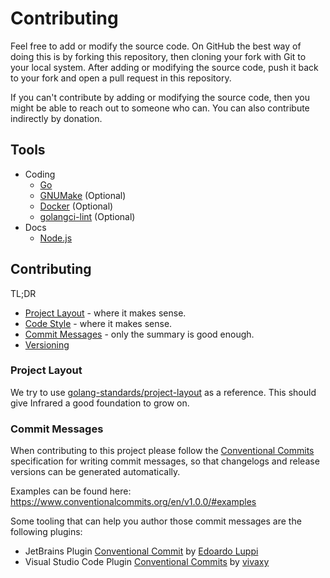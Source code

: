 # Contributing

Feel free to add or modify the source code. On GitHub the best way of doing this is by forking this repository, then cloning your fork with Git to your local system. After adding or modifying the source code, push it back to your fork and open a pull request in this repository.

If you can't contribute by adding or modifying the source code, then you might be able to reach out to someone who can.
You can also contribute indirectly by donation.

## Tools

- Coding
    - [Go](https://go.dev/)
    - [GNUMake](https://www.gnu.org/software/make/) (Optional)
    - [Docker](https://www.docker.com/get-started/) (Optional)
    - [golangci-lint](https://golangci-lint.run/) (Optional)
- Docs
    - [Node.js](https://nodejs.org/)


## Contributing

TL;DR

- [Project Layout](https://github.com/golang-standards/project-layout) - where it makes sense.
- [Code Style](https://github.com/uber-go/guide/blob/master/style.md) - where it makes sense.
- [Commit Messages](https://www.conventionalcommits.org/en/v1.0.0/) - only the summary is good enough.
- [Versioning](https://semver.org/)

### Project Layout

We try to use [golang-standards/project-layout](https://github.com/golang-standards/project-layout) as a reference. This should give Infrared a good foundation to grow on.

### Commit Messages

When contributing to this project please follow the [Conventional Commits](https://www.conventionalcommits.org/en/v1.0.0/) 
specification for writing commit messages, so that changelogs and release versions can be generated automatically.

Examples can be found here: https://www.conventionalcommits.org/en/v1.0.0/#examples

Some tooling that can help you author those commit messages are the following plugins:

- JetBrains Plugin [Conventional Commit](https://plugins.jetbrains.com/plugin/13389-conventional-commit)
  by [Edoardo Luppi](https://github.com/lppedd)
- Visual Studio Code
  Plugin [Conventional Commits](https://marketplace.visualstudio.com/items?itemName=vivaxy.vscode-conventional-commits)
  by [vivaxy](https://marketplace.visualstudio.com/publishers/vivaxy)